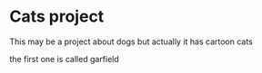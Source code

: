 # Cats project

This may be a project about dogs but actually it has cartoon cats

the first one is called garfield